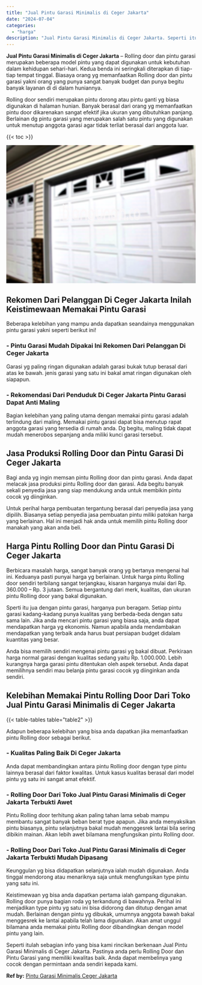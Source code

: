 ```yaml
---
title: "Jual Pintu Garasi Minimalis di Ceger Jakarta"
date: "2024-07-04"
categories: 
  - "harga"
description: "Jual Pintu Garasi Minimalis di Ceger Jakarta. Seperti itulah sebagian info yang bisa kami rincikan berkenaan Jual Pintu Garasi Minimalis di Ceger Jakarta. Pa..."
---
```


**Jual Pintu Garasi Minimalis di Ceger Jakarta** – Rolling door dan pintu garasi merupakan beberapa model pintu yang dapat digunakan untuk kebutuhan dalam kehidupan sehari-hari. Kedua benda ini seringkali diterapkan di tiap-tiap tempat tinggal. Biasaya orang yg memanfaatkan Rolling door dan pintu garasi yakni orang yang punya sangat banyak budget dan punya begitu banyak layanan di di dalam huniannya.

Rolling door sendiri merupakan pintu dorong atau pintu ganti yg biasa digunakan di halaman hunian. Banyak berasal dari orang yg memanfaatkan pintu door dikarenakan sangat efektif jika ukuran yang dibutuhkan panjang. Berlainan dg pintu garasi yang merupakan salah satu pintu yang digunakan untuk menutup anggota garasi agar tidak terliat berasal dari anggota luar.

{{< toc >}}

![Jual Pintu Garasi Minimalis di Ceger Jakarta](/images/pintu-garasi-42.png)

## Rekomen Dari Pelanggan Di Ceger Jakarta Inilah Keistimewaan Memakai Pintu Garasi

Beberapa kelebihan yang mampu anda dapatkan seandainya menggunakan pintu garasi yakni seperti berikut ini!

### \- Pintu Garasi Mudah Dipakai Ini Rekomen Dari Pelanggan Di Ceger Jakarta

Garasi yg paling ringan digunakan adalah garasi bukak tutup berasal dari atas ke bawah. jenis garasi yang satu ini bakal amat ringan digunakan oleh siapapun.

### \- Rekomendasi Dari Penduduk Di Ceger Jakarta Pintu Garasi Dapat Anti Maling

Bagian kelebihan yang paling utama dengan memakai pintu garasi adalah terlindung dari maling. Memakai pintu garasi dapat bisa menutup rapat anggota garasi yang tersedia di rumah anda. Dg begitu, maling tidak dapat mudah menerobos sepanjang anda miliki kunci garasi tersebut.

## Jasa Produksi Rolling Door dan Pintu Garasi Di Ceger Jakarta

Bagi anda yg ingin memsan pintu Rolling door dan pintu garasi. Anda dapat melacak jasa produksi pintu Rolling door dan garasi. Ada begitu banyak sekali penyedia jasa yang siap mendukung anda untuk membikin pintu cocok yg diinginkan.

Untuk perihal harga pembuatan tergantung berasal dari penyedia jasa yang dipilih. Biasanya setiap penyedia jasa pembuatan pintu miliki patokan harga yang berlainan. Hal ini menjadi hak anda untuk memilih pintu Rolling door manakah yang akan anda beli.

## Harga Pintu Rolling Door dan Pintu Garasi Di Ceger Jakarta

Berbicara masalah harga, sangat banyak orang yg bertanya mengenai hal ini. Keduanya pasti punyai harga yg berlainan. Untuk harga pintu Rolling door sendiri terbilang sangat terjangkau, kisaran harganya mulai dari Rp. 360.000 – Rp. 3 jutaan. Semua bergantung dari merk, kualitas, dan ukuran pintu Rolling door yang bakal digunakan.

Sperti itu jua dengan pintu garasi, harganya pun beragam. Setiap pintu garasi kadang-kadang punya kualitas yang berbeda-beda dengan satu sama lain. Jika anda mencari pintu garasi yang biasa saja, anda dapat mendapatkan harga yg ekonomis. Namun apabila anda mendambakan mendapatkan yang terbaik anda harus buat persiapan budget didalam kuantitas yang besar.

Anda bisa memilih sendiri mengenai pintu garasi yg bakal dibuat. Perkiraan harga normal garasi dengan kualitas sedang yaitu Rp. 1.000.000. Lebih kurangnya harga garasi pintu ditentukan oleh aspek tersebut. Anda dapat memilihnya sendiri mau belanja pintu garasi cocok yg diinginkan anda sendiri.

## Kelebihan Memakai Pintu Rolling Door Dari Toko Jual Pintu Garasi Minimalis di Ceger Jakarta

{{< table-tables table="table2" >}}

Adapun beberapa kelebihan yang bisa anda dapatkan jika memanfaatkan pintu Rolling door sebagai berikut.

### \- Kualitas Paling Baik Di Ceger Jakarta

Anda dapat membandingkan antara pintu Rolling door dengan type pintu lainnya berasal dari faktor kwalitas. Untuk kasus kualitas berasal dari model pintu yg satu ini sangat amat efektif.

### \- Rolling Door Dari Toko Jual Pintu Garasi Minimalis di Ceger Jakarta Terbukti Awet

Pintu Rolling door terhitung akan paling tahan lama sebab mampu membantu sangat banyak beban berat type apapun. Jika anda menyaksikan pintu biasanya, pintu selanjutnya bakal mudah menggesrek lantai bila sering dibikin mainan. Akan lebih awet bilamana mengfungsikan pintu Rolling door.

### \- Rolling Door Dari Toko Jual Pintu Garasi Minimalis di Ceger Jakarta Terbukti Mudah Dipasang

Keunggulan yg bisa didapatkan selanjutnya ialah mudah digunakan. Anda tinggal mendorong atau menariknya saja untuk mengfungsikan type pintu yang satu ini.

Keistimewaan yg bisa anda dapatkan pertama ialah gampang digunakan. Rolling door punya bagian roda yg terkandung di bawahnya. Perihal ini menjadikan type pintu yg satu ini bisa didorong dan ditutup dengan amat mudah. Berlainan dengan pintu yg dibukak, umumnya anggota bawah bakal menggesrek ke lantai apabila telah lama digunakan. Akan amat unggul bilamana anda memakai pintu Rolling door dibandingkan dengan model pintu yang lain.

Seperti itulah sebagian info yang bisa kami rincikan berkenaan Jual Pintu Garasi Minimalis di Ceger Jakarta. Pastinya anda perlu Rolling Door dan Pintu Garasi yang memiliki kwalitas baik. Anda dapat membelinya yang cocok dengan permintaan anda sendiri kepada kami.

**Ref by:** [Pintu Garasi Minimalis Ceger Jakarta](https://id.wikipedia.org/wiki/Pintu)
